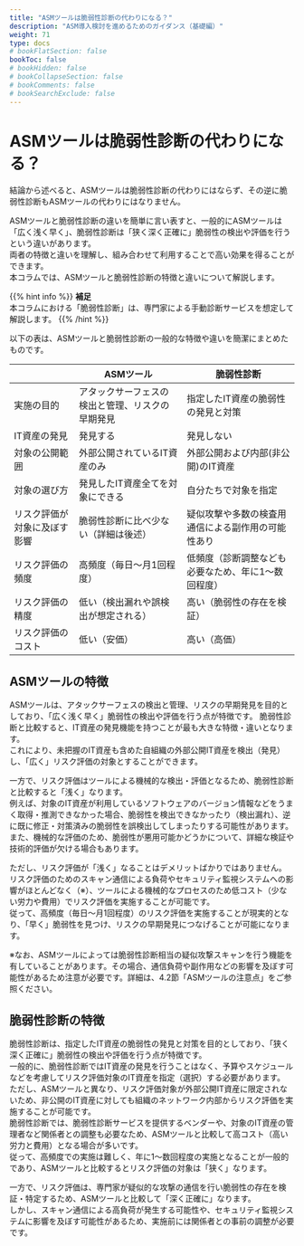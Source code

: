 ```yaml
---
title: "ASMツールは脆弱性診断の代わりになる？"
description: "ASM導入検討を進めるためのガイダンス（基礎編）"
weight: 71
type: docs
# bookFlatSection: false
bookToc: false
# bookHidden: false
# bookCollapseSection: false
# bookComments: false
# bookSearchExclude: false
---
```

# ASMツールは脆弱性診断の代わりになる？
結論から述べると、ASMツールは脆弱性診断の代わりにはならず、その逆に脆弱性診断もASMツールの代わりにはなりません。

ASMツールと脆弱性診断の違いを簡単に言い表すと、一般的にASMツールは「広く浅く早く」、脆弱性診断は「狭く深く正確に」脆弱性の検出や評価を行うという違いがあります。  
両者の特徴と違いを理解し、組み合わせて利用することで高い効果を得ることができます。  
本コラムでは、ASMツールと脆弱性診断の特徴と違いについて解説します。  

{{% hint info %}}
**補足**  
本コラムにおける「脆弱性診断」は、専門家による手動診断サービスを想定して解説します。
{{% /hint %}}

以下の表は、ASMツールと脆弱性診断の一般的な特徴や違いを簡潔にまとめたものです。

|                              | ASMツール                | 脆弱性診断               |
| ---------------------------- | ------------------------ | ------------------------ |
| 実施の目的                   | アタックサーフェスの検出と管理、リスクの早期発見 | 指定したIT資産の脆弱性の発見と対策 |
| IT資産の発見                 | 発見する | 発見しない |
| 対象の公開範囲               | 外部公開されているIT資産のみ | 外部公開および内部(非公開)のIT資産 |
| 対象の選び方                 | 発見したIT資産全てを対象にできる | 自分たちで対象を指定 |
| リスク評価が対象に及ぼす影響 | 脆弱性診断に比べ少ない（詳細は後述） | 疑似攻撃や多数の検査用通信による副作用の可能性あり |
| リスク評価の頻度             | 高頻度（毎日～月1回程度） | 低頻度（診断調整なども必要なため、年に1～数回程度） |
| リスク評価の精度             | 低い（検出漏れや誤検出が想定される） | 高い（脆弱性の存在を検証） |
| リスク評価のコスト           | 低い（安価） | 高い（高価） |

## ASMツールの特徴

ASMツールは、アタックサーフェスの検出と管理、リスクの早期発見を目的としており、「広く浅く早く」脆弱性の検出や評価を行う点が特徴です。
脆弱性診断と比較すると、IT資産の発見機能を持つことが最も大きな特徴・違いとなります。  
これにより、未把握のIT資産も含めた自組織の外部公開IT資産を検出（発見）し、「広く」リスク評価の対象とすることができます。  

一方で、リスク評価はツールによる機械的な検出・評価となるため、脆弱性診断と比較すると「浅く」なります。  
例えば、対象のIT資産が利用しているソフトウェアのバージョン情報などをうまく取得・推測できなかった場合、脆弱性を検出できなかったり（検出漏れ）、逆に既に修正・対策済みの脆弱性を誤検出してしまったりする可能性があります。  
また、機械的な評価のため、脆弱性が悪用可能かどうかについて、詳細な検証や技術的評価が欠ける場合もあります。  

ただし、リスク評価が「浅く」なることはデメリットばかりではありません。  
リスク評価のためのスキャン通信による負荷やセキュリティ監視システムへの影響がほとんどなく（※）、ツールによる機械的なプロセスのため低コスト（少ない労力や費用）でリスク評価を実施することが可能です。  
従って、高頻度（毎日～月1回程度）のリスク評価を実施することが現実的となり、「早く」脆弱性を見つけ、リスクの早期発見につなげることが可能になります。  

※なお、ASMツールによっては脆弱性診断相当の疑似攻撃スキャンを行う機能を有していることがあります。その場合、通信負荷や副作用などの影響を及ぼす可能性があるため注意が必要です。詳細は、4.2節「ASMツールの注意点」をご参照ください。  

## 脆弱性診断の特徴

脆弱性診断は、指定したIT資産の脆弱性の発見と対策を目的としており、「狭く深く正確に」脆弱性の検出や評価を行う点が特徴です。  
一般的に、脆弱性診断ではIT資産の発見を行うことはなく、予算やスケジュールなどを考慮してリスク評価対象のIT資産を指定（選択）する必要があります。  
ただし、ASMツールと異なり、リスク評価対象が外部公開IT資産に限定されないため、非公開のIT資産に対しても組織のネットワーク内部からリスク評価を実施することが可能です。  
脆弱性診断では、脆弱性診断サービスを提供するベンダーや、対象のIT資産の管理者など関係者との調整も必要なため、ASMツールと比較して高コスト（高い労力と費用）となる場合が多いです。  
従って、高頻度での実施は難しく、年に1～数回程度の実施となることが一般的であり、ASMツールと比較するとリスク評価の対象は「狭く」なります。  

一方で、リスク評価は、専門家が疑似的な攻撃の通信を行い脆弱性の存在を検証・特定するため、ASMツールと比較して「深く正確に」なります。  
しかし、スキャン通信による高負荷が発生する可能性や、セキュリティ監視システムに影響を及ぼす可能性があるため、実施前には関係者との事前の調整が必要です。  
